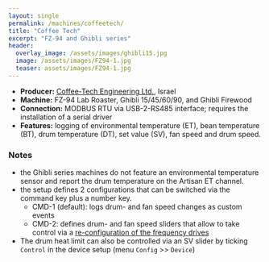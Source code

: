 ```yaml
---
layout: single
permalink: /machines/coffeetech/
title: "Coffee Tech"
excerpt: "FZ-94 and Ghibli series"
header:
  overlay_image: /assets/images/ghibli15.jpg
  image: /assets/images/FZ94-1.jpg
  teaser: assets/images/FZ94-1.jpg
---
```

* __Producer:__ [Coffee-Tech Engineering Ltd.](https://www.coffee-tech.com), Israel
* __Machine:__ FZ-94 Lab Roaster, Ghibli 15/45/60/90, and Ghibli Firewood
* __Connection:__ MODBUS RTU via USB-2-RS485 interface; requires the installation of a serial driver
* __Features:__ logging of environmental temperature (ET), bean temperature (BT), drum temperature (DT), set value (SV), fan speed and drum speed. 

### Notes

- the Ghibli series machines do not feature an environmental temperature sensor and report the drum temperature on the Artisan ET channel.
- the setup defines 2 configurations that can be switched via the command key plus a number key.
  * CMD-1 (default): logs drum- and fan speed changes as custom events
  * CMD-2: defines drum- and fan speed sliders that allow to take control via a [re-configuration of the frequency drives](https://artisan-roasterscope.blogspot.de/2016/08/fz-94-4-taking-control.html)
- The drum heat limit can also be controlled via an SV slider by ticking `Control` in the device setup (menu `Config` >> `Device`)